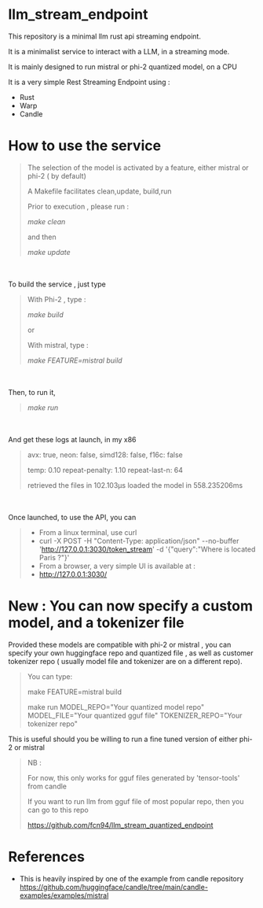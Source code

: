# llm_stream_endpoint
This repository is a minimal llm rust api streaming endpoint.

It is a  minimalist service to interact with a LLM, in a streaming mode.

It is mainly designed to run mistral or phi-2 quantized model, on a CPU

It is a very simple Rest Streaming Endpoint using :
* Rust
* Warp
* Candle


# How to use the service


> The selection of the model is activated by a feature, either mistral or phi-2 ( by default) 
>
> A Makefile facilitates clean,update, build,run
> 
> Prior to execution , please run :
>
> *make clean*
> 
> and then 
> 
> *make update*

\
\
To build the service , just type
> With Phi-2 , type :
> 
> *make build*
> 
> or
> 
> With mistral, type :
> 
> *make FEATURE=mistral build*

\
\
Then, to run it, 
> *make run*

\
\
And get these logs at launch, in my x86
> avx: true, neon: false, simd128: false, f16c: false
>
> temp: 0.10 repeat-penalty: 1.10 repeat-last-n: 64
>
> retrieved the files in 102.103µs
> loaded the model in 558.235206ms

\
\
Once launched, to use the API, you can
> * From a linux terminal, use curl
>  * curl -X POST -H "Content-Type: application/json" --no-buffer 'http://127.0.0.1:3030/token_stream' -d '{"query":"Where is located Paris ?"}'
> * From a browser, a very simple UI is available at :
>  * http://127.0.0.1:3030/



# New : You can now specify a custom model, and a tokenizer file
Provided these models are compatible with phi-2 or mistral , you can specify your own huggingface repo 
and quantized file , as well as customer tokenizer repo ( usually model file and tokenizer are on a different repo). 

> You can type:
> 
> make FEATURE=mistral build
> 
> make run MODEL_REPO="Your quantized model repo" MODEL_FILE="Your quantized gguf file" TOKENIZER_REPO="Your tokenizer repo"

This is useful should you be willing to run a fine tuned version of either phi-2 or mistral 


> NB :
> 
> For now, this only works for gguf files generated by 'tensor-tools' from candle
> 
> If you want to run llm from gguf file of most popular repo, then you can go to this repo
> 
> https://github.com/fcn94/llm_stream_quantized_endpoint



# References
* This is heavily inspired by one of the example from candle repository
https://github.com/huggingface/candle/tree/main/candle-examples/examples/mistral
